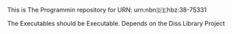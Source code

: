 This is The Programmin repository for URN:	urn:nbn:de:hbz:38-75331

The Executables should be Executable. Depends on the Diss Library Project